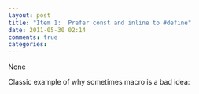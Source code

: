 ```yaml
---
layout: post
title: "Item 1:  Prefer const and inline to #define"
date: 2011-05-30 02:14
comments: true
categories: 
---
```


None


Classic example of why sometimes macro is a bad idea:



